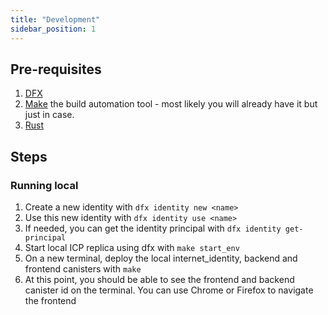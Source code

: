 ```yaml
---
title: "Development"
sidebar_position: 1
---
```


## Pre-requisites

1. [DFX](https://internetcomputer.org/docs/current/references/cli-reference/)
1. [Make](https://www.gnu.org/software/make/) the build automation tool - most likely you will already have it but just in case.
1. [Rust](https://www.rust-lang.org/learn/get-started)

## Steps

### Running local
1. Create a new identity with `dfx identity new <name>`
1. Use this new identity with `dfx identity use <name>`
1. If needed, you can get the identity principal with `dfx identity get-principal`
1. Start local ICP replica using dfx with `make start_env`
1. On a new terminal, deploy the local internet_identity, backend and frontend canisters with `make`
1. At this point, you should be able to see the frontend and backend canister id on the terminal. You can use Chrome or Firefox to navigate the frontend
